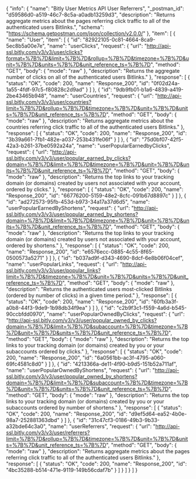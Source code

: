 {
  "info": {
    "name": "Bitly User Metrics API User Referrers",
    "_postman_id": "d59586d0-a519-46c7-8c5a-a0adb13259d3",
    "description": "Returns aggregate metrics about the pages referring click traffic to all of the authenticated users Bitlinks.",
    "schema": "https://schema.getpostman.com/json/collection/v2.0.0/"
  },
  "item": [
    {
      "name": "User",
      "item": [
        {
          "id": "82922105-0c81-4664-8ca9-5ec8b5a00e7e",
          "name": "userClicks",
          "request": {
            "url": "http://api-ssl.bitly.com/v3/v3/user/clicks?format=%7B%7D&limit=%7B%7D&rollup=%7B%7D&timezone=%7B%7D&unit=%7B%7D&units=%7B%7D&unit_reference_ts=%7B%7D",
            "method": "GET",
            "body": {
              "mode": "raw"
            },
            "description": "Returns the aggregate number of clicks on all of the authenticated users Bitlinks."
          },
          "response": [
            {
              "status": "OK",
              "code": 200,
              "name": "Response_200",
              "id": "0f02d24a-1a55-4fdf-97c5-f80828c2d9ad"
            }
          ]
        },
        {
          "id": "9db9fb01-b1a6-4839-a419-2be43465b948",
          "name": "userCountries",
          "request": {
            "url": "http://api-ssl.bitly.com/v3/v3/user/countries?limit=%7B%7D&rollup=%7B%7D&timezone=%7B%7D&unit=%7B%7D&units=%7B%7D&unit_reference_ts=%7B%7D",
            "method": "GET",
            "body": {
              "mode": "raw"
            },
            "description": "Returns aggregate metrics about the countries referring click traffic to all of the authenticated users Bitlinks."
          },
          "response": [
            {
              "status": "OK",
              "code": 200,
              "name": "Response_200",
              "id": "3b39a661-7fb1-482e-a037-253b431fe06f"
            }
          ]
        },
        {
          "id": "75d0bf07-42f5-42a3-b261-37be0592a24a",
          "name": "userPopularEarnedbyClicks",
          "request": {
            "url": "http://api-ssl.bitly.com/v3/v3/user/popular_earned_by_clicks?domain=%7B%7D&limit=%7B%7D&timezone=%7B%7D&unit=%7B%7D&units=%7B%7D&unit_reference_ts=%7B%7D",
            "method": "GET",
            "body": {
              "mode": "raw"
            },
            "description": "Returns the top links to your tracking domain (or domains) created by users not associated with your account, ordered by clicks."
          },
          "response": [
            {
              "status": "OK",
              "code": 200,
              "name": "Response_200",
              "id": "66776200-5159-48e2-8cfc-091b67d8897c"
            }
          ]
        },
        {
          "id": "ad272573-95fb-453d-b973-34a17a37d6d5",
          "name": "userPopularEarnedByShortens",
          "request": {
            "url": "http://api-ssl.bitly.com/v3/v3/user/popular_earned_by_shortens?domain=%7B%7D&limit=%7B%7D&timezone=%7B%7D&unit=%7B%7D&units=%7B%7D&unit_reference_ts=%7B%7D",
            "method": "GET",
            "body": {
              "mode": "raw"
            },
            "description": "Returns the top links to your tracking domain (or domains) created by users not associated with your account, ordered by shortens."
          },
          "response": [
            {
              "status": "OK",
              "code": 200,
              "name": "Response_200",
              "id": "e6576ecc-0885-4c55-8f65-0500573a5271"
            }
          ]
        },
        {
          "id": "b037ad9f-d343-4690-8dcf-6e8b06f04cef",
          "name": "userPopularLinks",
          "request": {
            "url": "http://api-ssl.bitly.com/v3/v3/user/popular_links?limit=%7B%7D&timezone=%7B%7D&unit=%7B%7D&units=%7B%7D&unit_reference_ts=%7B%7D",
            "method": "GET",
            "body": {
              "mode": "raw"
            },
            "description": "Returns the authenticated users most-clicked Bitlinks (ordered by number of clicks) in a given time period."
          },
          "response": [
            {
              "status": "OK",
              "code": 200,
              "name": "Response_200",
              "id": "60fb3a3f-a0b8-44f3-9de9-1b98db34f9ea"
            }
          ]
        },
        {
          "id": "c2b9f3c1-f559-4a6d-b545-90ccbfdd0970",
          "name": "userPopularOwnedByClicks",
          "request": {
            "url": "http://api-ssl.bitly.com/v3/v3/user/popular_owned_by_clicks?domain=%7B%7D&limit=%7B%7D&subaccount=%7B%7D&timezone=%7B%7D&unit=%7B%7D&units=%7B%7D&unit_reference_ts=%7B%7D",
            "method": "GET",
            "body": {
              "mode": "raw"
            },
            "description": "Returns the top links to your tracking domain (or domains) created by you or your subaccounts ordered by clicks."
          },
          "response": [
            {
              "status": "OK",
              "code": 200,
              "name": "Response_200",
              "id": "6a0561bb-ac3f-4795-a060-69fc4581c8d0"
            }
          ]
        },
        {
          "id": "4213366a-de11-4f90-b9d5-151b52a711af",
          "name": "userPopularOwnedByShortens",
          "request": {
            "url": "http://api-ssl.bitly.com/v3/v3/user/popular_owned_by_shortens?domain=%7B%7D&limit=%7B%7D&subaccount=%7B%7D&timezone=%7B%7D&unit=%7B%7D&units=%7B%7D&unit_reference_ts=%7B%7D",
            "method": "GET",
            "body": {
              "mode": "raw"
            },
            "description": "Returns the top links to your tracking domain (or domains) created by you or your subaccounts ordered by number of shortens."
          },
          "response": [
            {
              "status": "OK",
              "code": 200,
              "name": "Response_200",
              "id": "d9ef5d64-ea52-4b0e-98a7-252881363dbd"
            }
          ]
        },
        {
          "id": "31c47cf3-0186-49b3-9b33-a32bde64c3a0",
          "name": "userReferrers",
          "request": {
            "url": "http://api-ssl.bitly.com/v3/v3/user/referrers?limit=%7B%7D&rollup=%7B%7D&timezone=%7B%7D&unit=%7B%7D&units=%7B%7D&unit_reference_ts=%7B%7D",
            "method": "GET",
            "body": {
              "mode": "raw"
            },
            "description": "Returns aggregate metrics about the pages referring click traffic to all of the authenticated users Bitlinks."
          },
          "response": [
            {
              "status": "OK",
              "code": 200,
              "name": "Response_200",
              "id": "4bc35288-b514-471e-9119-149b56cdaf7b"
            }
          ]
        }
      ]
    }
  ]
}